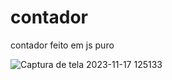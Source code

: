 # contador
 contador feito em js puro

![Captura de tela 2023-11-17 125133](https://github.com/ggvictor/contador/assets/107512940/e9ec8cb8-ad88-466c-b1a2-c2ef57edace9)
